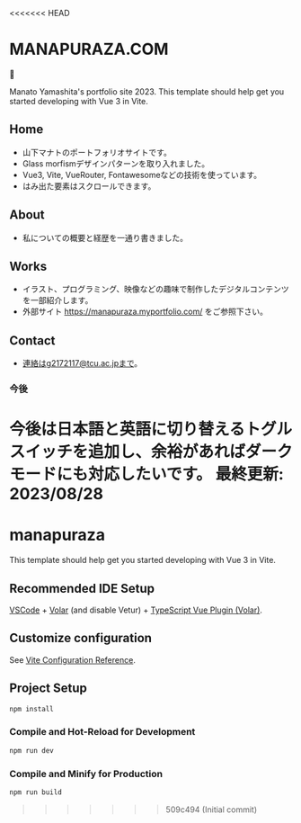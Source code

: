 <<<<<<< HEAD
# MANAPURAZA.COM

&#x1F34C;

Manato Yamashita's portfolio site 2023.
This template should help get you started developing with Vue 3 in Vite.

## Home
* 山下マナトのポートフォリオサイトです。
* Glass morfismデザインパターンを取り入れました。
* Vue3, Vite, VueRouter, Fontawesomeなどの技術を使っています。
* はみ出た要素はスクロールできます。

## About
* 私についての概要と経歴を一通り書きました。

## Works
* イラスト、プログラミング、映像などの趣味で制作したデジタルコンテンツを一部紹介します。
* 外部サイト https://manapuraza.myportfolio.com/ をご参照下さい。

## Contact
* 連絡はg2172117@tcu.ac.jpまで。

### 今後
今後は日本語と英語に切り替えるトグルスイッチを追加し、余裕があればダークモードにも対応したいです。
最終更新: 2023/08/28
=======
# manapuraza

This template should help get you started developing with Vue 3 in Vite.

## Recommended IDE Setup

[VSCode](https://code.visualstudio.com/) + [Volar](https://marketplace.visualstudio.com/items?itemName=Vue.volar) (and disable Vetur) + [TypeScript Vue Plugin (Volar)](https://marketplace.visualstudio.com/items?itemName=Vue.vscode-typescript-vue-plugin).

## Customize configuration

See [Vite Configuration Reference](https://vitejs.dev/config/).

## Project Setup

```sh
npm install
```

### Compile and Hot-Reload for Development

```sh
npm run dev
```

### Compile and Minify for Production

```sh
npm run build
```
>>>>>>> 509c494 (Initial commit)
